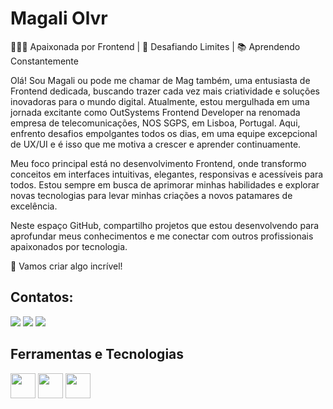 # Magali Olvr

👩🏻‍💻 Apaixonada por Frontend | 🌟 Desafiando Limites | 📚 Aprendendo Constantemente

Olá! Sou  Magali ou pode me chamar de Mag também, uma entusiasta de Frontend dedicada, buscando trazer cada vez mais criatividade e soluções inovadoras para o mundo digital. Atualmente, estou mergulhada em uma jornada excitante como OutSystems Frontend Developer na renomada empresa de telecomunicações, NOS SGPS, em Lisboa, Portugal. Aqui, enfrento desafios empolgantes todos os dias, em uma equipe excepcional de UX/UI e é isso que me motiva a crescer e aprender continuamente.

Meu foco principal está no desenvolvimento Frontend, onde transformo conceitos em interfaces intuitivas, elegantes, responsivas e acessíveis para todos. Estou sempre em busca de aprimorar minhas habilidades e explorar novas tecnologias para levar minhas criações a novos patamares de excelência.

Neste espaço GitHub, compartilho projetos que estou desenvolvendo para aprofundar meus conhecimentos e me conectar com outros profissionais apaixonados por tecnologia.

🚀 Vamos criar algo incrível!

## Contatos:

<div>

<a href="https://www.instagram.com/ma__olvr/" target="_blank"><img loading="lazy" src="https://img.shields.io/badge/-Instagram-%23E4405F?style=for-the-badge&logo=instagram&logoColor=white" target="_blank"></a>
<a href = "mailto:maagali.oliveira@gmail.com"><img loading="lazy" src="https://img.shields.io/badge/Gmail-D14836?style=for-the-badge&logo=gmail&logoColor=white" target="_blank"></a>
<a href="https://www.linkedin.com/in/seu-usuário-linkedln-aqui](https://www.linkedin.com/in/magalideoliveira/" target="_blank"><img loading="lazy" src="https://img.shields.io/badge/-LinkedIn-%230077B5?style=for-the-badge&logo=linkedin&logoColor=white" target="_blank"></a>   
</div>

## Ferramentas e Tecnologias

<img loading="lazy" src="https://cdn.jsdelivr.net/gh/devicons/devicon@latest/icons/git/git-original.svg" width="40" height="40"/>
<img loading="lazy" src="https://cdn.jsdelivr.net/gh/devicons/devicon@latest/icons/css3/css3-original.svg" width="40" height="40"/>
<img loading="lazy" src="https://cdn.jsdelivr.net/gh/devicons/devicon@latest/icons/github/github-original.svg" color="white" width="40" height="40"/>
